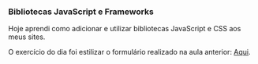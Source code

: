 ### Bibliotecas JavaScript e Frameworks

Hoje aprendi como adicionar e utilizar bibliotecas JavaScript e CSS aos meus sites.

O exercício do dia foi estilizar o formulário realizado na aula anterior: [Aqui](https://github.com/tryber/sd-030-a-exercise-travel-form/compare/main...erica-guimaraes-exercicio-travel-form).
